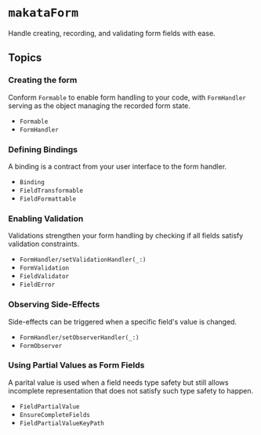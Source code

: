 # ``makataForm``

Handle creating, recording, and validating form fields with ease.

## Topics

### Creating the form

Conform ``Formable`` to enable form handling to your code, with ``FormHandler`` serving as the object managing the recorded form state.

- ``Formable``
- ``FormHandler``

### Defining Bindings

A binding is a contract from your user interface to the form handler.

- ``Binding``
- ``FieldTransformable``
- ``FieldFormattable``

### Enabling Validation

Validations strengthen your form handling by checking if all fields satisfy validation constraints.

- ``FormHandler/setValidationHandler(_:)``
- ``FormValidation``
- ``FieldValidator``
- ``FieldError``

### Observing Side-Effects

Side-effects can be triggered when a specific field's value is changed.

- ``FormHandler/setObserverHandler(_:)``
- ``FormObserver``

### Using Partial Values as Form Fields

A parital value is used when a field needs type safety but still allows incomplete representation that does not satisfy such type safety to happen.

- ``FieldPartialValue``
- ``EnsureCompleteFields``
- ``FieldPartialValueKeyPath``
